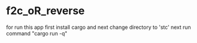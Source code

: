 # f2c_oR_reverse
for run this app 
first install cargo and next change directory to 'stc' next run command "cargo run -q"
